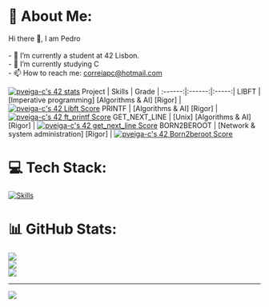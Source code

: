 # 💫 About Me:
Hi there 👋, I am Pedro<br><br>- 🔭 I’m currently a student at 42 Lisbon.<br>- 🌱 I’m currently studying C<br>- 📫  How to reach me: correiapc@hotmail.com<br>

[![pveiga-c's 42 stats](https://badge.mediaplus.ma/binary/pveiga-c?UM6P=off)](https://github.com/oakoudad/badge42)
Project | Skills | Grade | 
:------:|:------:|:-----:|
LIBFT | [Imperative programming] [Algorithms & AI] [Rigor] | <a href="https://github.com/JaeSeoKim/badge42"><img src="https://badge42.vercel.app/api/v2/clihdd9iu003508mrxaj6mure/project/3061097" alt="pveiga-c's 42 Libft Score" /></a>
PRINTF | [Algorithms & AI] [Rigor] | <a href="https://github.com/JaeSeoKim/badge42"><img src="https://badge42.vercel.app/api/v2/clihdd9iu003508mrxaj6mure/project/3076265" alt="pveiga-c's 42 ft_printf Score" /></a>
GET_NEXT_LINE | [Unix] [Algorithms & AI] [Rigor] | <a href="https://github.com/JaeSeoKim/badge42"><img src="https://badge42.vercel.app/api/v2/clihdd9iu003508mrxaj6mure/project/3081433" alt="pveiga-c's 42 get_next_line Score" /></a>
BORN2BEROOT | [Network & system administration] [Rigor] | <a href="https://github.com/JaeSeoKim/badge42"><img src="https://badge42.vercel.app/api/v2/clihdd9iu003508mrxaj6mure/project/3082446" alt="pveiga-c's 42 Born2beroot Score" /></a>
# 💻 Tech Stack:
[![Skills](https://skillicons.dev/icons?i=c,cmake,bash,linux,git,githubactions,vim,vscode)](https://skillicons.dev)
# 📊 GitHub Stats:
![](https://github-readme-stats.vercel.app/api?username=pveiga-c&theme=monokai&hide_border=true&include_all_commits=false&count_private=true)<br/>
![](https://github-readme-streak-stats.herokuapp.com/?user=pveiga-c&theme=monokai&hide_border=true)<br/>
![](https://github-readme-stats.vercel.app/api/top-langs/?username=pveiga-c&theme=monokai&hide_border=true&include_all_commits=false&count_private=true&layout=compact)

---
[![](https://visitcount.itsvg.in/api?id=pveiga-c&icon=0&color=0)](https://visitcount.itsvg.in)

<!-- Proudly created with GPRM ( https://gprm.itsvg.in ) -->
